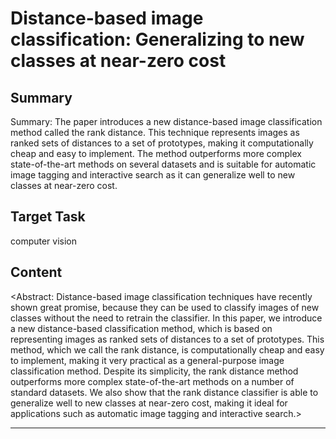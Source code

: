 # Distance-based image classification: Generalizing to new classes at near-zero cost

## Summary

Summary: The paper introduces a new distance-based image classification method called the rank distance. This technique represents images as ranked sets of distances to a set of prototypes, making it computationally cheap and easy to implement. The method outperforms more complex state-of-the-art methods on several datasets and is suitable for automatic image tagging and interactive search as it can generalize well to new classes at near-zero cost.


## Target Task

computer vision

## Content

<Abstract: Distance-based image classification techniques have recently shown great promise, because they can be used to classify images of new classes without the need to retrain the classifier. In this paper, we introduce a new distance-based classification method, which is based on representing images as ranked sets of distances to a set of prototypes. This method, which we call the rank distance, is computationally cheap and easy to implement, making it very practical as a general-purpose image classification method. Despite its simplicity, the rank distance method outperforms more complex state-of-the-art methods on a number of standard datasets. We also show that the rank distance classifier is able to generalize well to new classes at near-zero cost, making it ideal for applications such as automatic image tagging and interactive search.>



---

